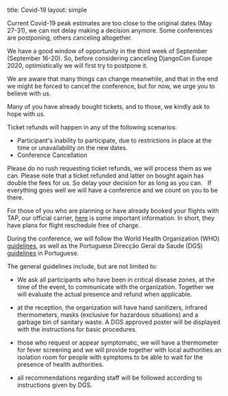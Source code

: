 title: Covid-19
layout: simple

Current Covid-19 peak estimates are too close to the original dates (May 27-31), we can not delay making a decision anymore. Some conferences are postponing, others canceling altogether.

We have a good window of opportunity in the third week of September (September 16-20). So, before considering canceling DjangoCon Europe 2020, optimistically we will first try to postpone it.

We are aware that many things can change meanwhile, and that in the end we might be forced to cancel the conference, but for now, we urge you to believe with us.

Many of you have already bought tickets, and to those, we kindly ask to hope with us.

Ticket refunds will happen in any of the following scenarios:
- Participant's inability to participate, due to restrictions in place at the time or unavailability on the new dates.
- Conference Cancellation

Please do no rush requesting ticket refunds, we will process them as we can. Please note that a ticket refunded and latter on bought again has double the fees for us. So delay your decision for as long as you can.
  
If everything goes well we will have a conference and we count on you to be there. 

For those of you who are planning or have already booked your flights with TAP, our official carrier, [here](https://www.flytap.com/en-pt/book-with-confidence) is some important information. In short, they have plans for flight reschedule free of charge.

During the conference, we will follow the World Health Organization (WHO) [guidelines](https://www.who.int/publications-detail/key-planning-recommendations-for-mass-gatherings-in-the-context-of-the-current-covid-19-outbreak), as well as the Portuguese Direcção Geral da Saude (DGS) [guidelines](https://www.dgs.pt/normas-orientacoes-e-informacoes/informacoes/informacao-n-0062020-de-280220201.aspx) in Portuguese.

The general guidelines include, but are not limited to:

- We ask all participants who have been in critical disease zones, at the time of the event, to communicate with the organization. Together we will evaluate the actual presence and refund when applicable.

- at the reception, the organization will have hand sanitizers, infrared thermometers, masks (exclusive for hazardous situations) and a garbage bin of sanitary waste. A DGS approved poster will be displayed with the instructions for basic procedures.

- those who request or appear symptomatic, we will have a thermometer for fever screening and we will provide together with local authorities an isolation room for people with symptoms to be able to wait for the presence of health authorities.
 
- all recommendations regarding staff will be followed according to instructions given by DGS.
